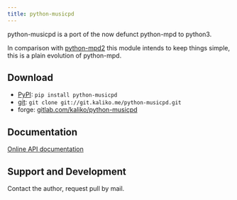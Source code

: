 ```yaml
---
title: python-musicpd
---
```


python-musicpd is a port of the now defunct python-mpd to python3.

In comparison with [python-mpd2](../python-mpd2) this module intends to keep things simple, this is a plain evolution of python-mpd.

## Download

 * [PyPI](https://pypi.org/pypi/python-musicpd): `pip install python-musicpd`
 * [git](http://git.kaliko.me/?p=python-musicpd.git): `git clone git://git.kaliko.me/python-musicpd.git`
 * forge: [gitlab.com/kaliko/python-musicpd](https://gitlab.com/kaliko/python-musicpd)

## Documentation

[Online API documentation](https://kaliko.gitlab.io/python-musicpd/)

## Support and Development

Contact the author, request pull by mail.
